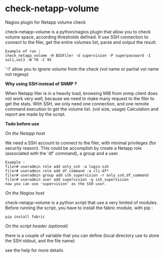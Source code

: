 # check-netapp-volume
Nagios plugin for Netapp volume check

check-netapp-volume is a python/nagios plugin that allow you to check volume space, according thresholds defined.
It use SSH connection to connect to the filer, get the entire volumes list, parse and output the result.

    Example of run : 
    check_netapp_volume -H BIGFiler -U supervision -P superpassword -I vol1,vol3 -W 70 -C 95

'-I' allow you to ignore volume from the check (vol name or partial vol name not regexp)

**Why using SSH instead of SNMP ?**

When Netapp filer is in a heavily load, browsing MIB from snmp client does not work very well, because we need to make many request to the filer to get the stats.
With SSH, we only need one connection, and one remote command execution to get the volume list. (vol size, usage)
Calculation and report are made by the script. 


**Todo before use**

*On the Netapp host*

We need a SSH account to connect to the filer, with minimal privileges (for security reason).
This could be accomplish by create a Netapp role (associated with the 'df' command), a group and a user.

    Example :
    filer# useradmin role add only_ssh -a login-ssh
    filer# useradmin role add df_command -a cli-df*
    filer# useradmin group add ssh_supervision -r only_ssh,df_command
    filer# useradmin user add supervision -g ssh_supervision
    now you can use 'supervision' as the SSH user.
    
    
    
*On the Nagios host*

check-netapp-volume is a python script that use a very limited of modules.
Before running the script, you have to install the fabric module, with pip :

    pip install fabric
  
  
*On the script header (optional)*

there is a couple of variable that you can define (local directory use to store the SSH stdout, and the file name) 

see the help for more details

